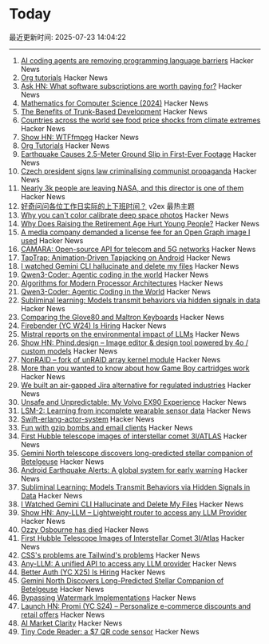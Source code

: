 # Today

最近更新时间: 2025-07-23 14:04:22

--- 
1. [AI coding agents are removing programming language barriers](https://railsatscale.com/2025-07-19-ai-coding-agents-are-removing-programming-language-barriers/) Hacker News
2. [Org tutorials](https://orgmode.org/worg/org-tutorials/index.html) Hacker News
3. [Ask HN: What software subscriptions are worth paying for?](https://news.ycombinator.com/item?id=44655866) Hacker News
4. [Mathematics for Computer Science (2024)](https://ocw.mit.edu/courses/6-1200j-mathematics-for-computer-science-spring-2024/) Hacker News
5. [The Benefits of Trunk-Based Development](https://thinkinglabs.io/articles/2025/07/21/on-the-benefits-of-trunk-based-development.html) Hacker News
6. [Countries across the world see food price shocks from climate extremes](https://www.bsc.es/news/bsc-news/countries-across-the-world-see-food-price-shocks-climate-extremes-research-involving-bsc-shows) Hacker News
7. [Show HN: WTFfmpeg](https://github.com/scottvr/wtffmpeg) Hacker News
8. [Org Tutorials](https://orgmode.org/worg/org-tutorials/index.html) Hacker News
9. [Earthquake Causes 2.5-Meter Ground Slip in First-Ever Footage](https://www.vice.com/en/article/earthquake-causes-2-5-meter-ground-slip-in-first-ever-footage/) Hacker News
10. [Czech president signs law criminalising communist propaganda](https://www.euractiv.com/section/politics/news/czech-president-signs-law-criminalising-communist-propaganda/) Hacker News
11. [Nearly 3k people are leaving NASA, and this director is one of them](https://arstechnica.com/space/2025/07/the-director-of-nasas-largest-science-center-is-leaving-government/) Hacker News
12. [好奇问问各位工作日实际的上下班时间？](https://www.v2ex.com/t/1147024) v2ex 最热主题
13. [Why you can't color calibrate deep space photos](https://maurycyz.com/misc/cc/) Hacker News
14. [Why Does Raising the Retirement Age Hurt Young People?](https://www.governance.fyi/p/why-does-raising-the-retirement-age) Hacker News
15. [A media company demanded a license fee for an Open Graph image I used](https://alistairshepherd.uk/writing/open-graph-licensing/) Hacker News
16. [CAMARA: Open-source API for telecom and 5G networks](https://www.gsma.com/solutions-and-impact/technologies/networks/operator-platform-hp/camara-2/) Hacker News
17. [TapTrap: Animation‑Driven Tapjacking on Android](https://taptrap.click/) Hacker News
18. [I watched Gemini CLI hallucinate and delete my files](https://anuraag2601.github.io/gemini_cli_disaster.html) Hacker News
19. [Qwen3-Coder: Agentic coding in the world](https://qwenlm.github.io/blog/qwen3-coder/) Hacker News
20. [Algorithms for Modern Processor Architectures](https://lemire.github.io/talks/2025/sea/sea2025.html) Hacker News
21. [Qwen3-Coder: Agentic Coding in the World](https://qwenlm.github.io/blog/qwen3-coder/) Hacker News
22. [Subliminal learning: Models transmit behaviors via hidden signals in data](https://alignment.anthropic.com/2025/subliminal-learning/) Hacker News
23. [Comparing the Glove80 and Maltron Keyboards](https://tratt.net/laurie/blog/2025/comparing_the_glove80_and_maltron_keyboards.html) Hacker News
24. [Firebender (YC W24) Is Hiring](https://www.ycombinator.com/companies/firebender/jobs/yisDXr5-founding-engineer-generalist) Hacker News
25. [Mistral reports on the environmental impact of LLMs](https://mistral.ai/news/our-contribution-to-a-global-environmental-standard-for-ai) Hacker News
26. [Show HN: Phind.design – Image editor & design tool powered by 4o / custom models](https://phind.design) Hacker News
27. [NonRAID – fork of unRAID array kernel module](https://github.com/qvr/nonraid) Hacker News
28. [More than you wanted to know about how Game Boy cartridges work](https://abc.decontextualize.com/more-than-you-wanted-to-know/) Hacker News
29. [We built an air-gapped Jira alternative for regulated industries](https://plane.so/blog/everything-you-need-to-know-about-plane-air-gapped) Hacker News
30. [Unsafe and Unpredictable: My Volvo EX90 Experience](https://www.myvolvoex90.com/) Hacker News
31. [LSM-2: Learning from incomplete wearable sensor data](https://research.google/blog/lsm-2-learning-from-incomplete-wearable-sensor-data/) Hacker News
32. [Swift-erlang-actor-system](https://forums.swift.org/t/introducing-swift-erlang-actor-system/81248) Hacker News
33. [Fun with gzip bombs and email clients](https://www.grepular.com/Fun_with_Gzip_Bombs_and_Email_Clients) Hacker News
34. [First Hubble telescope images of interstellar comet 3I/ATLAS](https://bsky.app/profile/astrafoxen.bsky.social/post/3luiwnar3j22o) Hacker News
35. [Gemini North telescope discovers long-predicted stellar companion of Betelgeuse](https://www.science.org/content/article/betelgeuse-s-long-predicted-stellar-companion-may-have-been-found-last) Hacker News
36. [Android Earthquake Alerts: A global system for early warning](https://research.google/blog/android-earthquake-alerts-a-global-system-for-early-warning/) Hacker News
37. [Subliminal Learning: Models Transmit Behaviors via Hidden Signals in Data](https://alignment.anthropic.com/2025/subliminal-learning/) Hacker News
38. [I Watched Gemini CLI Hallucinate and Delete My Files](https://anuraag2601.github.io/gemini_cli_disaster.html) Hacker News
39. [Show HN: Any-LLM – Lightweight router to access any LLM Provider](https://github.com/mozilla-ai/any-llm) Hacker News
40. [Ozzy Osbourne has died](https://www.bbc.co.uk/news/live/cn0qq5nyxn0t) Hacker News
41. [First Hubble Telescope Images of Interstellar Comet 3I/Atlas](https://bsky.app/profile/astrafoxen.bsky.social/post/3luiwnar3j22o) Hacker News
42. [CSS's problems are Tailwind's problems](https://colton.dev/blog/tailwind-is-the-worst-of-all-worlds/) Hacker News
43. [Any-LLM: A unified API to access any LLM provider](https://blog.mozilla.ai/introducing-any-llm-a-unified-api-to-access-any-llm-provider/) Hacker News
44. [Better Auth (YC X25) Is Hiring](https://www.ycombinator.com/companies/better-auth/jobs/N0CtN58-staff-engineer) Hacker News
45. [Gemini North Discovers Long-Predicted Stellar Companion of Betelgeuse](https://noirlab.edu/public/news/noirlab2523/) Hacker News
46. [Bypassing Watermark Implementations](https://blog.kulkan.com/bypassing-watermark-implementations-fe39e98ca22b) Hacker News
47. [Launch HN: Promi (YC S24) – Personalize e-commerce discounts and retail offers](https://news.ycombinator.com/item?id=44649115) Hacker News
48. [AI Market Clarity](https://blog.eladgil.com/p/ai-market-clarity) Hacker News
49. [Tiny Code Reader: a $7 QR code sensor](https://excamera.substack.com/p/tiny-code-reader-a-7-qr-code-sensor) Hacker News
